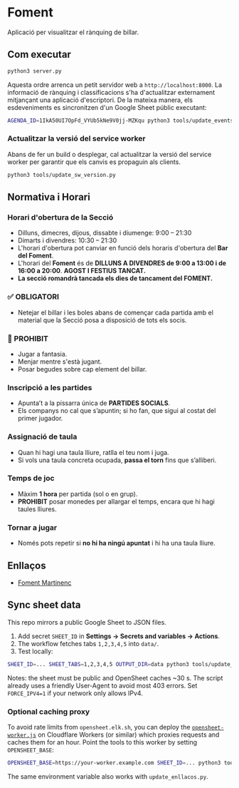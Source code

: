 # Foment
Aplicació per visualitzar el rànquing de billar.

## Com executar

```bash
python3 server.py
```

Aquesta ordre arrenca un petit servidor web a `http://localhost:8000`.
La informació de rànquing i classificacions s'ha d'actualitzar
externament mitjançant una aplicació d'escriptori. De la mateixa manera,
els esdeveniments es sincronitzen d'un Google Sheet públic executant:

```bash
AGENDA_ID=1IkA50UI7OpFd_VYUb5kNe9V0jj-MZKqu python3 tools/update_events.py
```

### Actualitzar la versió del service worker

Abans de fer un build o desplegar, cal actualitzar la versió del
service worker per garantir que els canvis es propaguin als clients.

```bash
python3 tools/update_sw_version.py
```

## Normativa i Horari

### Horari d'obertura de la Secció

- Dilluns, dimecres, dijous, dissabte i diumenge: 9:00 – 21:30
- Dimarts i divendres: 10:30 – 21:30
- L'horari d'obertura pot canviar en funció dels horaris d'obertura del **Bar del Foment**.
- L'horari del **Foment** és de **DILLUNS A DIVENDRES de 9:00 a 13:00 i de 16:00 a 20:00**. **AGOST I FESTIUS TANCAT.**
- **La secció romandrà tancada els dies de tancament del FOMENT.**

### ✅ OBLIGATORI

- Netejar el billar i les boles abans de començar cada partida amb el material que la Secció posa a disposició de tots els socis.

### 🚫 PROHIBIT


- Jugar a fantasia.
- Menjar mentre s'està jugant.
- Posar begudes sobre cap element del billar.

### Inscripció a les partides

- Apunta’t a la pissarra única de **PARTIDES SOCIALS**.
- Els companys no cal que s’apuntin; si ho fan, que sigui al costat del primer jugador.

### Assignació de taula

- Quan hi hagi una taula lliure, ratlla el teu nom i juga.
- Si vols una taula concreta ocupada, **passa el torn** fins que s’alliberi.

### Temps de joc

- Màxim **1 hora** per partida (sol o en grup).
- **PROHIBIT** posar monedes per allargar el temps, encara que hi hagi taules lliures.

### Tornar a jugar

- Només pots repetir si **no hi ha ningú apuntat** i hi ha una taula lliure.

## Enllaços

- [Foment Martinenc](https://www.fomentmartinenc.org/)

## Sync sheet data

This repo mirrors a public Google Sheet to JSON files.

1. Add secret `SHEET_ID` in **Settings → Secrets and variables → Actions**.
2. The workflow fetches tabs `1,2,3,4,5` into `data/`.
3. Test locally:
```bash
SHEET_ID=... SHEET_TABS=1,2,3,4,5 OUTPUT_DIR=data python3 tools/update_sheets.py
```
Notes: the sheet must be public and OpenSheet caches ~30 s.
The script already uses a friendly User-Agent to avoid most 403 errors.
Set `FORCE_IPV4=1` if your network only allows IPv4.

### Optional caching proxy

To avoid rate limits from `opensheet.elk.sh`, you can deploy the
[`opensheet-worker.js`](./opensheet-worker.js) on Cloudflare Workers (or
similar) which proxies requests and caches them for an hour. Point the
tools to this worker by setting `OPENSHEET_BASE`:

```bash
OPENSHEET_BASE=https://your-worker.example.com SHEET_ID=... python3 tools/update_sheets.py
```

The same environment variable also works with `update_enllacos.py`.
